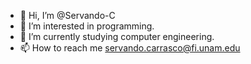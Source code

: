- 👋 Hi, I’m @Servando-C
- 👀 I’m interested in programming.
- 🌱 I’m currently studying computer engineering.
- 📫 How to reach me servando.carrasco@fi.unam.edu
